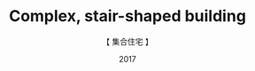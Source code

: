 ---
title: 'Complex, stair-shaped building'
subtitle: '【 集合住宅 】'
date: '2017'
thumbnail: 'apartment-building.png'
category: 'architecture'
pdf: 'apartment-building.pdf'
---